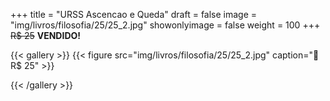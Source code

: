 +++
title = "URSS Ascencao e Queda"
draft = false
image = "img/livros/filosofia/25/25_2.jpg"
showonlyimage = false
weight = 100
+++
<span class="sold">~~R$ 25~~</span> **VENDIDO!**

<!--more-->

{{< gallery >}}
{{< figure src="img/livros/filosofia/25/25_2.jpg" caption="💖 R$ 25" >}}

{{< /gallery >}}

